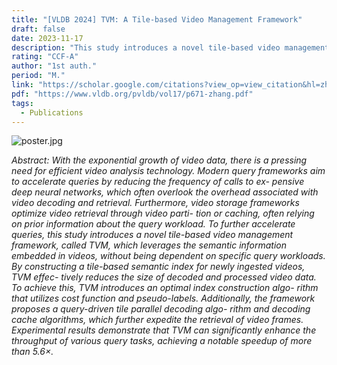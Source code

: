 ```yaml
---
title: "[VLDB 2024] TVM: A Tile-based Video Management Framework"
draft: false
date: 2023-11-17
description: "This study introduces a novel tile-based video management framework, called TVM, which leverages the semantic information embedded in videos. By constructing a tile-based semantic index for newly ingested videos, TVM effectively reduces the size of decoded and processed video data."
rating: "CCF-A"
author: "1st auth."
period: "M."
link: "https://scholar.google.com/citations?view_op=view_citation&hl=zh-CN&user=ZkcJasgAAAAJ&citation_for_view=ZkcJasgAAAAJ:9yKSN-GCB0IC"
pdf: "https://www.vldb.org/pvldb/vol17/p671-zhang.pdf"
tags:
  - Publications
---
```


![poster.jpg](https://s2.loli.net/2024/06/21/PxwDtAeoZIgN7lu.jpg)

*Abstract: With the exponential growth of video data, there is a pressing need for efficient video analysis technology. Modern query frameworks aim to accelerate queries by reducing the frequency of calls to ex- pensive deep neural networks, which often overlook the overhead associated with video decoding and retrieval. Furthermore, video storage frameworks optimize video retrieval through video parti- tion or caching, often relying on prior information about the query workload. To further accelerate queries, this study introduces a novel tile-based video management framework, called TVM, which leverages the semantic information embedded in videos, without being dependent on specific query workloads. By constructing a tile-based semantic index for newly ingested videos, TVM effec- tively reduces the size of decoded and processed video data. To achieve this, TVM introduces an optimal index construction algo- rithm that utilizes cost function and pseudo-labels. Additionally, the framework proposes a query-driven tile parallel decoding algo- rithm and decoding cache algorithms, which further expedite the retrieval of video frames. Experimental results demonstrate that TVM can significantly enhance the throughput of various query tasks, achieving a notable speedup of more than 5.6$\times$.*